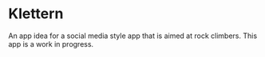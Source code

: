 # Klettern
An app idea for a social media style app that is aimed at rock climbers. This app is a work in progress.
